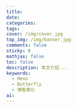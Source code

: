 ```yaml
---
title: 
date: 
categories: 
tags: 
cover: /img/cover.jpg
top_img: /img/banner.jpg
comments: false
sticky: 0
mathjax: false
toc: false
description: 本文介绍...
keywords:
  - Hexo
  - Butterfly
  - 博客美化
ai:
---
```

